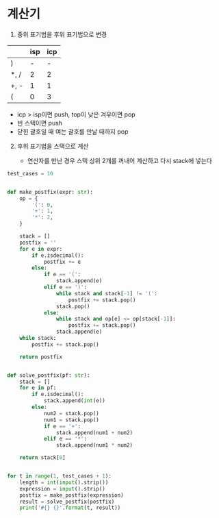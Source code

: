 # 계산기

1. 중위 표기법을 후위 표기법으로 변경

|      | isp  | icp  |
| ---- | ---- | ---- |
| )    | -    | -    |
| *, / | 2    | 2    |
| +, - | 1    | 1    |
| (    | 0    | 3    |

- icp > isp이면 push, top이 낮은 겨우이면 pop
- 빈 스택이면 push
- 닫힌 괄호일 때 여는 괄호를 만날 때까지 pop

2. 후위 표기법을 스택으로 계산

   - 연산자를 만난 경우 스택 상위 2개를 꺼내어 계산하고 다시 stack에 넣는다

```python
test_cases = 10


def make_postfix(expr: str):
    op = {
        '(': 0,
        '+': 1,
        '*': 2,
    }

    stack = []
    postfix = ''
    for e in expr:
        if e.isdecimal():
            postfix += e
        else:
            if e == '(':
                stack.append(e)
            elif e == ')':
                while stack and stack[-1] != '(':
                    postfix += stack.pop()
                stack.pop()
            else:
                while stack and op[e] <= op[stack[-1]]:
                    postfix += stack.pop()
                stack.append(e)
    while stack:
        postfix += stack.pop()

    return postfix


def solve_postfix(pf: str):
    stack = []
    for e in pf:
        if e.isdecimal():
            stack.append(int(e))
        else:
            num2 = stack.pop()
            num1 = stack.pop()
            if e == '+':
                stack.append(num1 + num2)
            elif e == '*':
                stack.append(num1 * num2)

    return stack[0]


for t in range(1, test_cases + 1):
    length = int(input().strip())
    expression = input().strip()
    postfix = make_postfix(expression)
    result = solve_postfix(postfix)
    print('#{} {}'.format(t, result))

```



